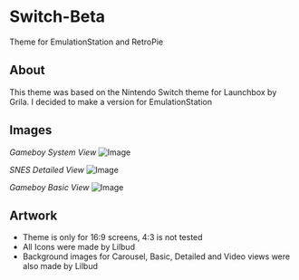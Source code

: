 # Switch-Beta
Theme for EmulationStation and RetroPie

About
-----

This theme was based on the Nintendo Switch theme for Launchbox by Grila. I decided to make a version for EmulationStation

Images
------

*Gameboy System View*
![Image](http://i.imgur.com/OVgUAXf.png)

*SNES Detailed View*
![Image](http://i.imgur.com/YTs1xDr.png)

*Gameboy Basic View*
![Image](http://i.imgur.com/QrLnVmp.png)

Artwork
-------

- Theme is only for 16:9 screens, 4:3 is not tested
- All Icons were made by Lilbud
- Background images for Carousel, Basic, Detailed and Video views were also made by Lilbud
